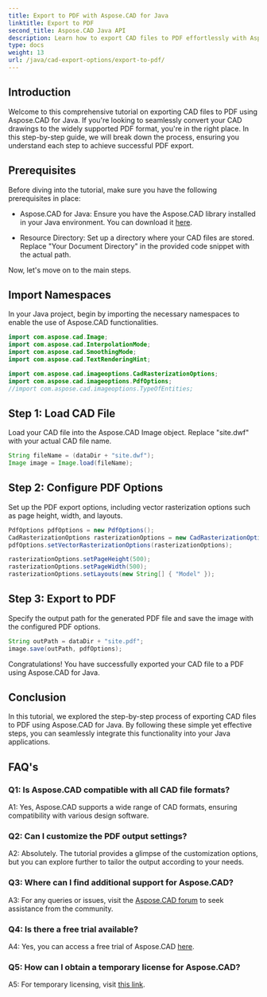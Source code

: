 ```yaml
---
title: Export to PDF with Aspose.CAD for Java
linktitle: Export to PDF
second_title: Aspose.CAD Java API
description: Learn how to export CAD files to PDF effortlessly with Aspose.CAD for Java. Follow our step-by-step guide for seamless integration.
type: docs
weight: 13
url: /java/cad-export-options/export-to-pdf/
---
```

## Introduction

Welcome to this comprehensive tutorial on exporting CAD files to PDF using Aspose.CAD for Java. If you're looking to seamlessly convert your CAD drawings to the widely supported PDF format, you're in the right place. In this step-by-step guide, we will break down the process, ensuring you understand each step to achieve successful PDF export.

## Prerequisites

Before diving into the tutorial, make sure you have the following prerequisites in place:

- Aspose.CAD for Java: Ensure you have the Aspose.CAD library installed in your Java environment. You can download it [here](https://releases.aspose.com/cad/java/).

- Resource Directory: Set up a directory where your CAD files are stored. Replace "Your Document Directory" in the provided code snippet with the actual path.

Now, let's move on to the main steps.

## Import Namespaces

In your Java project, begin by importing the necessary namespaces to enable the use of Aspose.CAD functionalities.

```java
import com.aspose.cad.Image;
import com.aspose.cad.InterpolationMode;
import com.aspose.cad.SmoothingMode;
import com.aspose.cad.TextRenderingHint;

import com.aspose.cad.imageoptions.CadRasterizationOptions;
import com.aspose.cad.imageoptions.PdfOptions;
//import com.aspose.cad.imageoptions.TypeOfEntities;
```

## Step 1: Load CAD File

Load your CAD file into the Aspose.CAD Image object. Replace "site.dwf" with your actual CAD file name.

```java
String fileName = (dataDir + "site.dwf");
Image image = Image.load(fileName);
```

## Step 2: Configure PDF Options

Set up the PDF export options, including vector rasterization options such as page height, width, and layouts.

```java
PdfOptions pdfOptions = new PdfOptions();
CadRasterizationOptions rasterizationOptions = new CadRasterizationOptions();
pdfOptions.setVectorRasterizationOptions(rasterizationOptions);

rasterizationOptions.setPageHeight(500);
rasterizationOptions.setPageWidth(500);
rasterizationOptions.setLayouts(new String[] { "Model" });
```

## Step 3: Export to PDF

Specify the output path for the generated PDF file and save the image with the configured PDF options.

```java
String outPath = dataDir + "site.pdf";
image.save(outPath, pdfOptions);
```

Congratulations! You have successfully exported your CAD file to a PDF using Aspose.CAD for Java.

## Conclusion

In this tutorial, we explored the step-by-step process of exporting CAD files to PDF using Aspose.CAD for Java. By following these simple yet effective steps, you can seamlessly integrate this functionality into your Java applications.

## FAQ's

### Q1: Is Aspose.CAD compatible with all CAD file formats?

A1: Yes, Aspose.CAD supports a wide range of CAD formats, ensuring compatibility with various design software.

### Q2: Can I customize the PDF output settings?

A2: Absolutely. The tutorial provides a glimpse of the customization options, but you can explore further to tailor the output according to your needs.

### Q3: Where can I find additional support for Aspose.CAD?

A3: For any queries or issues, visit the [Aspose.CAD forum](https://forum.aspose.com/c/cad/19) to seek assistance from the community.

### Q4: Is there a free trial available?

A4: Yes, you can access a free trial of Aspose.CAD [here](https://releases.aspose.com/).

### Q5: How can I obtain a temporary license for Aspose.CAD?

A5: For temporary licensing, visit [this link](https://purchase.aspose.com/temporary-license/).
